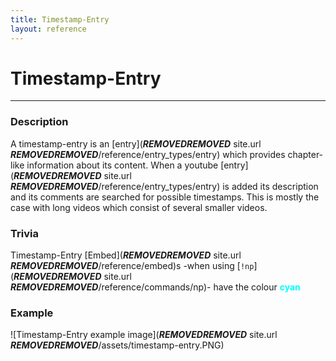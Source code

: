 ```yaml
---
title: Timestamp-Entry
layout: reference
---
```

# Timestamp-Entry
---
### Description
A timestamp-entry is an [entry](***REMOVED******REMOVED*** site.url ***REMOVED******REMOVED***/reference/entry_types/entry) which provides chapter-like information about its content. When a youtube [entry](***REMOVED******REMOVED*** site.url ***REMOVED******REMOVED***/reference/entry_types/entry) is added its description and its comments are searched for possible timestamps. This is mostly the case with long videos which consist of several smaller videos.
### Trivia
Timestamp-Entry [Embed](***REMOVED******REMOVED*** site.url ***REMOVED******REMOVED***/reference/embed)s -when using [`!np`](***REMOVED******REMOVED*** site.url ***REMOVED******REMOVED***/reference/commands/np)- have the colour **<span style="color:#00FFFF">cyan</span>**
### Example
![Timestamp-Entry example image](***REMOVED******REMOVED*** site.url ***REMOVED******REMOVED***/assets/timestamp-entry.PNG)
